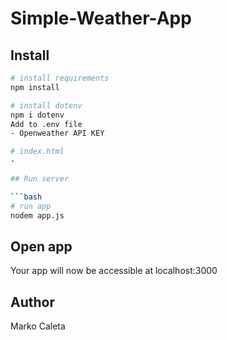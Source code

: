 # Simple-Weather-App

## Install

```bash
# install requirements
npm install

# install dotenv 
npm i dotenv
Add to .env file
- Openweather API KEY

# index.html
-

## Run server

```bash
# run app
nodem app.js
```

## Open app

Your app will now be accessible at localhost:3000

## Author

Marko Caleta
